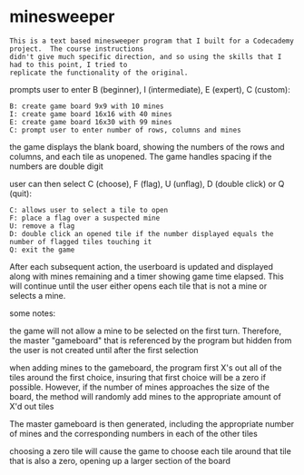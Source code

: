 # minesweeper

    This is a text based minesweeper program that I built for a Codecademy project.  The course instructions
    didn't give much specific direction, and so using the skills that I had to this point, I tried to 
    replicate the functionality of the original.  

  
  prompts user to enter B (beginner), I (intermediate), E (expert), C (custom):
  
    B: create game board 9x9 with 10 mines
    I: create game board 16x16 with 40 mines
    E: create game board 16x30 with 99 mines
    C: prompt user to enter number of rows, columns and mines
      
  the game displays the blank board, showing the numbers of the rows and columns, and each tile as unopened.  The game handles spacing if the numbers are double digit
    
  user can then select C (choose), F (flag), U (unflag), D (double click) or Q (quit):
  
    C: allows user to select a tile to open
    F: place a flag over a suspected mine
    U: remove a flag
    D: double click an opened tile if the number displayed equals the number of flagged tiles touching it
    Q: exit the game
    
 After each subsequent action, the userboard is updated and displayed along with mines remaining and a timer showing game time elapsed.
 This will continue until the user either opens each tile that is not a mine or selects a mine. 
 
 
 
 
 
 some notes:
 
the game will not allow a mine to be selected on the first turn.  Therefore, the master "gameboard" that is referenced by the program but hidden from the user is
not created until after the first selection
  
when adding mines to the gameboard, the program first X's out all of the tiles around the first choice, insuring that first choice will be a zero if possible.  However, if the number of mines approaches the size of the board, the method will randomly add mines to the appropriate amount of X'd out tiles
  
The master gameboard is then generated, including the appropriate number of mines and the corresponding numbers in each of the other tiles
  
choosing a zero tile will cause the game to choose each tile around that tile that is also a zero, opening up a larger section of the board
  
  
  
